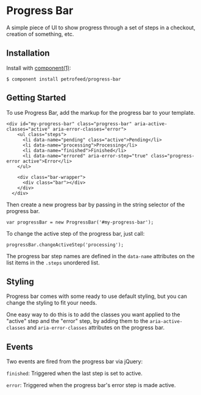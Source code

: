 # Progress Bar

A simple piece of UI to show progress through a set of steps in a checkout, creation of something, etc.

## Installation

  Install with [component(1)](http://component.io):

    $ component install petrofeed/progress-bar

## Getting Started

To use Progress Bar, add the markup for the progress bar to your template.

    <div id="my-progress-bar" class="progress-bar" aria-active-classes="active" aria-error-classes="error">
        <ul class="steps">
          <li data-name="pending" class="active">Pending</li>
          <li data-name="processing">Processing</li>
          <li data-name="finished">Finished</li>
          <li data-name="errored" aria-error-step="true" class="progress-error active">Error</li>
        </ul>

        <div class="bar-wrapper">
          <div class="bar"></div>
        </div>
      </div>

Then create a new progress bar by passing in the string selector of the progress bar.

    var progressBar = new ProgressBar('#my-progress-bar');
    
To change the active step of the progress bar, just call:
    
    progressBar.changeActiveStep('processing');
    
The progress bar step names are defined in the `data-name` attributes on the list items in the `.steps` unordered list.

## Styling

Progress bar comes with some ready to use default styling, but you can change the styling to fit your needs. 

One easy way to do this is to add the classes you want applied to the "active" step and the "error" step, by adding them to the `aria-active-classes` and `aria-error-classes` attributes on the progress bar.

## Events

Two events are fired from the progress bar via jQuery:

`finished`: Triggered when the last step is set to active.

`error`: Triggered when the progress bar's error step is made active.
